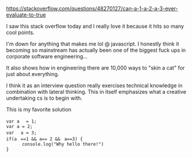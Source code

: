 https://stackoverflow.com/questions/48270127/can-a-1-a-2-a-3-ever-evaluate-to-true

I saw this stack overflow today and I really love it because it hits so many cool points.

I'm down for anything that makes me lol @ javascript. I honestly think it
becoming so mainstream has actually been one of the biggest fuck ups in
corporate software engineering...

It also shows how in engineering there are 10,000 ways to "skin a cat"
for just about everything.

I think it as an interview question really exercises technical knowledge
in combination with lateral thinking. This in itself emphasizes what
a creative undertaking cs is to begin with.

This is my favorite solution

```
var aﾠ = 1;
var a = 2;
var ﾠa = 3;
if(aﾠ==1 && a== 2 &&ﾠa==3) {
      console.log("Why hello there!")
}
```
